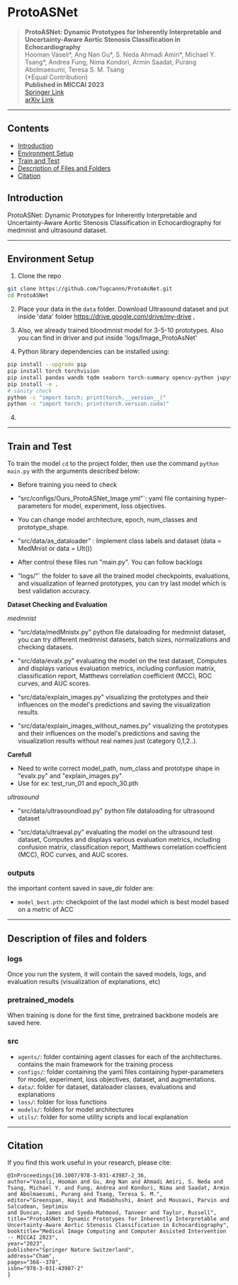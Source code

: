 # ProtoASNet

> **ProtoASNet: Dynamic Prototypes for Inherently Interpretable and Uncertainty-Aware Aortic Stenosis Classification in Echocardiography**              
> Hooman Vaseli*, Ang Nan Gu*, S. Neda Ahmadi Amiri*, Michael Y. Tsang*, Andrea Fung, Nima Kondori, Armin Saadat, Purang Abolmaesumi, Teresa S. M. Tsang </br>
> (*Equal Contribution) </br> 
> **Published in MICCAI 2023** </br> 
> [Springer Link](https://link.springer.com/chapter/10.1007/978-3-031-43987-2_36) </br> 
> [arXiv Link](https://arxiv.org/abs/2307.14433) 

--------------------------------------------------------------------------------------------------------
## Contents
- [Introduction](#Introduction)
- [Environment Setup](#Environment-Setup)
- [Train and Test](#Train-and-Test)
- [Description of Files and Folders](#Description-of-Files-and-Folders)
- [Citation](#Citation)


## Introduction 

ProtoASNet: Dynamic Prototypes for Inherently Interpretable and Uncertainty-Aware Aortic Stenosis Classification in Echocardiography for medmnist and ultrasound dataset.


--------------------------------------------------------------------------------------------------------
## Environment Setup

1. Clone the repo

```bash
git clone https://github.com/Tugcannn/ProtoAsNet.git
cd ProtoASNet
```
2. Place your data in the `data` folder. Download Ultrasound dataset and put inside 'data' folder https://drive.google.com/drive/my-drive ,

3. Also, we already trained bloodmnist model for 3-5-10 prototypes. Also you can find in driver and put inside 'logs/Image_ProtoAsNet'

4. Python library dependencies can be installed using:

```bash
pip install --upgrade pip
pip install torch torchvision  
pip install pandas wandb tqdm seaborn torch-summary opencv-python jupyter jupyterlab imageio array2gif moviepy scikit-image scikit-learn torchmetrics termplotlib
pip install -e .
# sanity check 
python -c "import torch; print(torch.__version__)"
python -c "import torch; print(torch.version.cuda)"
```

4. 

--------------------------------------------------------------------------------------------------------
## Train and Test

To train the model `cd` to the project folder, then use the command `python main.py` with the arguments described below:

- Before training you need to check

- "src/configs/Ours_ProtoASNet_Image.yml"`: yaml file containing hyper-parameters for model, experiment, loss objectives.

- You can change model architecture, epoch, num_classes and prototype_shape.

- "src/data/as_dataloader" : Implement class labels and dataset (data = MedMnist or data = Ult())

- After control these files run "main.py". You can follow backlogs

- "logs/<path-to-save>"` the folder to save all the trained model checkpoints, evaluations, and visualization of learned prototypes, you can try last model which is best validation accuracy.

**Dataset Checking and Evaluation**

*medmnist*

- "src/data/medMnistx.py" python file dataloading for medmnist dataset, you can try different medmnist datasets, batch sizes, normalizations and checking datasets.

- "src/data/evalx.py" evaluating the model on the test dataset, Computes and displays various evaluation metrics, including confusion matrix, classification report, Matthews correlation coefficient (MCC), ROC curves, and AUC scores.

- "src/data/explain_images.py" visualizing the prototypes and their influences on the model's predictions and saving the visualization results.

- "src/data/explain_images_without_names.py" visualizing the prototypes and their influences on the model's predictions and saving the visualization results without real names just (category 0,1,2..).

**Carefull**
- Need to write correct model_path, num_class and prototype shape in "evalx.py" and "explain_images.py"
- Use for ex: test_run_01 and epoch_30.pth 

*ultrasound*

- "src/data/ultrasoundload.py" python file dataloading for ultrasound dataset

- "src/data/ultraeval.py" evaluating the model on the ultrasound test dataset, Computes and displays various evaluation metrics, including confusion matrix, classification report, Matthews correlation coefficient (MCC), ROC curves, and AUC scores.

### outputs 

the important content saved in save_dir folder are:

- `model_best.pth`: checkpoint of the last model which is best model based on a metric of ACC


--------------------------------------------------------------------------------------------------------
## Description of files and folders

### logs
Once you run the system, it will contain the saved models, logs, and evaluation results (visualization of explanations, etc)

### pretrained_models
When training is done for the first time, pretrained backbone models are saved here.

### src
- `agents/`: folder containing agent classes for each of the architectures. contains the main framework for the training process
- `configs/`: folder containing the yaml files containing hyper-parameters for model, experiment, loss objectives, dataset, and augmentations.
- `data/`: folder for dataset, dataloader classes, evaluations and explanations
- `loss/`: folder for loss functions
- `models/`: folders for model architectures
- `utils/`: folder for some utility scripts and local explanation 


--------------------------------------------------------------------------------------------------------

## Citation
If you find this work useful in your research, please cite:
```
@InProceedings{10.1007/978-3-031-43987-2_36,
author="Vaseli, Hooman and Gu, Ang Nan and Ahmadi Amiri, S. Neda and Tsang, Michael Y. and Fung, Andrea and Kondori, Nima and Saadat, Armin and Abolmaesumi, Purang and Tsang, Teresa S. M.",
editor="Greenspan, Hayit and Madabhushi, Anant and Mousavi, Parvin and Salcudean, Septimiu
and Duncan, James and Syeda-Mahmood, Tanveer and Taylor, Russell",
title="ProtoASNet: Dynamic Prototypes for Inherently Interpretable and Uncertainty-Aware Aortic Stenosis Classification in Echocardiography",
booktitle="Medical Image Computing and Computer Assisted Intervention -- MICCAI 2023",
year="2023",
publisher="Springer Nature Switzerland",
address="Cham",
pages="368--378",
isbn="978-3-031-43987-2"
}
```

